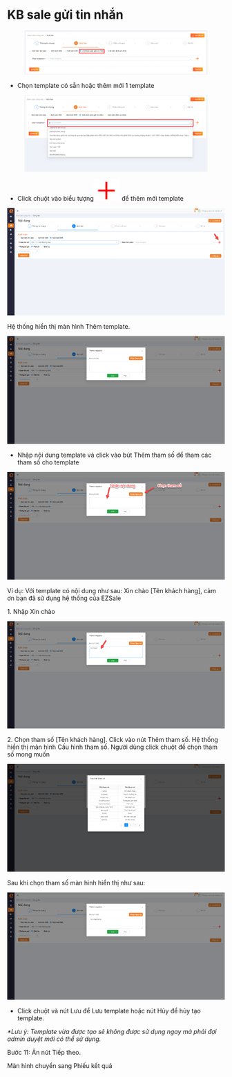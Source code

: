 # KB sale gửi tin nhắn

<figure><img src="../../../../../../../.gitbook/assets/image (269).png" alt=""><figcaption></figcaption></figure>

* Chọn template có sẵn hoặc thêm mới 1 template

<figure><img src="../../../../../../../.gitbook/assets/image (270).png" alt=""><figcaption></figcaption></figure>

* Click chuột vào biểu tượng![](<../../../../../../../.gitbook/assets/image (167).png>) để thêm mới template

![](<../../../../../../../.gitbook/assets/image (27).png>)

Hệ thống hiển thị màn hình Thêm template.

![](<../../../../../../../.gitbook/assets/image (130).png>)

* Nhập nội dung template và click vào bút Thêm tham số để tham các tham số cho template

![](<../../../../../../../.gitbook/assets/image (70).png>)

Ví dụ: Với template có nội dung như sau: Xin chào \[Tên khách hàng], cảm ơn bạn đã sử dụng hệ thống của EZSale

1\.      Nhập Xin chào

![](<../../../../../../../.gitbook/assets/image (55).png>)

2\. Chọn tham số \[Tên khách hàng]. Click vào nút Thêm tham số. Hệ thống hiển thị màn hình Cấu hình tham số. Người dùng click chuột để chọn tham số mong muốn

![](<../../../../../../../.gitbook/assets/image (30).png>)

Sau khi chọn tham số màn hình hiển thị như sau:

![](<../../../../../../../.gitbook/assets/image (31).png>)

* Click chuột và nút Lưu để Lưu template hoặc nút Hủy để hủy tạo template.

_\*Lưu ý: Template vừa được tạo sẽ không được sử dụng ngay mà phải đợi admin duyệt mới có thể sử dụng._

Bước 11: Ân nút Tiếp theo.

Màn hình chuyển sang Phiếu kết quả
